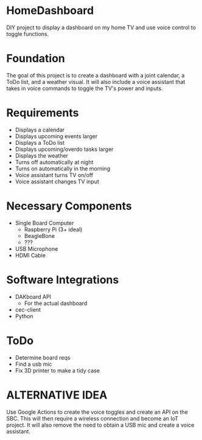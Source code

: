 # HomeDashboard
DIY project to display a dashboard on my home TV and use voice control to toggle functions.
# Foundation
The goal of this project is to create a dashboard with a joint calendar, a ToDo list, and a weather visual. It will also include a voice assistant that takes in voice commands to toggle the TV's power and inputs.
# Requirements
- Displays a calendar
- Displays upcoming events larger
- Displays a ToDo list
- Displays upcoming/overdo tasks larger
- Displays the weather
- Turns off automatically at night
- Turns on automatically in the morning
- Voice assistant turns TV on/off
- Voice assistant changes TV input
# Necessary Components
- Single Board Computer
    - Raspberry Pi (3+ ideal)
    - BeagleBone
    - ???
- USB Microphone
- HDMI Cable
# Software Integrations
- DAKboard API
    - For the actual dashboard
- cec-client
- Python
# ToDo
- Determine board reqs
- Find a usb mic
- Fix 3D printer to make a tidy case
# ALTERNATIVE IDEA
Use Google Actions to create the voice toggles and create an API on the SBC. This will then require a wireless connection and become an IoT project. It will also remove the need to obtain a USB mic and create a voice assistant. 
